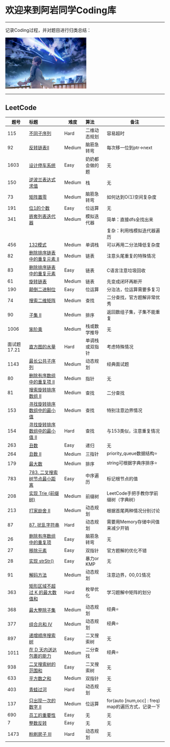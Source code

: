 # 欢迎来到阿岩同学Coding库

------

记录Coding过程，并对题目进行归类总结：

<img src="paper.png" alt="paper" style="zoom:25%;" />



------

## LeetCode

| 题号        | 标题                                                         | 难度   | 算法           | 备注                       |
| ----------- | :----------------------------------------------------------- | ------ | :------------- | -------------------------- |
| 115         | [不同子序列](https://leetcode-cn.com/problems/distinct-subsequences/) | Hard   | 二维动态规划   | 容易超时                   |
| 92          | [反转链表Ⅱ](https://leetcode-cn.com/problems/reverse-linked-list-ii/) | Medium | 脑筋急转弯     | 每次移一位到ptr->next      |
| 1603        | [设计停车系统](https://leetcode-cn.com/problems/design-parking-system/) | Easy   | 奶奶都会做的题 | 无                         |
| 150         | [逆波兰表达式求值](https://leetcode-cn.com/problems/evaluate-reverse-polish-notation/) | Medium | 栈             | 无                         |
| 73          | [矩阵置零](https://leetcode-cn.com/problems/set-matrix-zeroes/) | Medium | 脑筋急转弯     | 如何达到O(1)空间复杂度     |
| 191         | [位1的个数](https://leetcode-cn.com/problems/number-of-1-bits/) | Easy   | 位运算         | 无                         |
| 341         | [嵌套列表迭代器](https://leetcode-cn.com/problems/flatten-nested-list-iterator/) | Medium | 模拟迭代器     | 简单：直接dfs全找出来      |
|          |                                                              |        |                | 复杂：利用栈模拟迭代器遍历 |
| 456         | [132模式](https://leetcode-cn.com/problems/132-pattern/)     | Medium | 单调栈         | 可以再用二分法降低复杂度   |
| 82          | [删除排序链表中的重复元素 II](https://leetcode-cn.com/problems/remove-duplicates-from-sorted-list-ii/) | Medium | 链表           | 注意头尾重复的特殊情况     |
| 83          | [删除排序链表中的重复元素](https://leetcode-cn.com/problems/remove-duplicates-from-sorted-list/) | Easy   | 链表           | C语言注意垃圾回收          |
| 61          | [旋转链表](https://leetcode-cn.com/problems/rotate-list/)    | Medium | 链表           | 先变成闭环再断开           |
| 190         | [颠倒二进制位](https://leetcode-cn.com/problems/reverse-bits/) | Easy   | 位运算         | 分治法，位运算需要多复习   |
| 74          | [搜索二维矩阵](https://leetcode-cn.com/problems/search-a-2d-matrix/) | Medium | 查找           | 二分查找，官方题解非常优秀 |
| 90          | [子集 II](https://leetcode-cn.com/problems/subsets-ii/)      | Medium | 排序           | 返回数组子集，子集不能重复 |
| 1006        | [笨阶乘](https://leetcode-cn.com/problems/clumsy-factorial/) | Medium | 栈或数学推导   | 无                         |
| 面试题17.21 | [直方图的水量](https://leetcode-cn.com/problems/volume-of-histogram-lcci/) | Hard   | 单调栈或双指针 | 考虑特殊情况  |
| 1143        | [最长公共子序列](https://leetcode-cn.com/problems/longest-common-subsequence/) | Medium   | 动态规划 | 经典面试题    |
| 80 | [删除有序数组中的重复项 II](https://leetcode-cn.com/problems/remove-duplicates-from-sorted-array-ii/) | Medium | 指针 | 无 |
| 81 | [搜索旋转排序数组 II](https://leetcode-cn.com/problems/search-in-rotated-sorted-array-ii/) | Medium | 查找 | 二分查找 |
| 153 | [寻找旋转排序数组中的最小值](https://leetcode-cn.com/problems/find-minimum-in-rotated-sorted-array/) | Medium | 查找 | 特别注意边界情况 |
| 154 | [寻找旋转排序数组中的最小值 II](https://leetcode-cn.com/problems/find-minimum-in-rotated-sorted-array-ii/) | Hard | 查找 | 与153类似，注意重复情况 |
| 263 | [丑数](https://leetcode-cn.com/problems/ugly-number/) | Easy | 递归 | 无 |
| 264 | [丑数 II](https://leetcode-cn.com/problems/ugly-number-ii/) | Medium | 三指针 | priority_queue数据结构⭐ |
| 179 | [最大数](https://leetcode-cn.com/problems/largest-number/) | Medium | 排序 | string可根据字典序排序⭐ |
| 783 | [783. 二叉搜索树节点最小距离](https://leetcode-cn.com/problems/minimum-distance-between-bst-nodes/) | Easy | 中序遍历 | 标记根节点的值 |
| 208 | [实现 Trie (前缀树)](https://leetcode-cn.com/problems/implement-trie-prefix-tree/) | Medium | 前缀树 | LeetCode手把手教你学前缀树（字典树） |
| 213 | [打家劫舍 II](https://leetcode-cn.com/problems/house-robber-ii/) | Medium | 动态规划 | 根据首尾两种情况分别讨论 |
| 87 | [87. 扰乱字符串](https://leetcode-cn.com/problems/scramble-string/) | Hard | 动态规划 | 需要用Memory存储中间值来减少开销 |
| 26 | [删除有序数组中的重复项](https://leetcode-cn.com/problems/remove-duplicates-from-sorted-array/) | Easy | 脑筋急转弯 | 无 |
| 27 | [移除元素](https://leetcode-cn.com/problems/remove-element/) | Easy | 双指针 | 官方题解的优化不错 |
| 28 | [实现 strStr()](https://leetcode-cn.com/problems/implement-strstr/) | Easy | 暴力or KMP | 无 |
| 91 | [解码方法](https://leetcode-cn.com/problems/decode-ways/) | Medium | 动态规划 | 注意边界，00,01情况 |
| 363 | [矩形区域不超过 K 的最大数值和](https://leetcode-cn.com/problems/max-sum-of-rectangle-no-larger-than-k/) | Hard | 枚举优化 | 学习题解中矩阵的划分 |
| 368 | [最大整除子集](https://leetcode-cn.com/problems/largest-divisible-subset/) | Medium | 动态规划 | 经典⭐ |
| 377 | [组合总和 Ⅳ](https://leetcode-cn.com/problems/combination-sum-iv/) | Medium | 动态规划 | 经典⭐ |
| 897 | [递增顺序搜索树](https://leetcode-cn.com/problems/increasing-order-search-tree/) | Easy | 二叉搜索树 | 无 |
| 1011 | [在 D 天内送达包裹的能力](https://leetcode-cn.com/problems/capacity-to-ship-packages-within-d-days/) | Medium | 二分查找 | 经典⭐ |
| 938 | [二叉搜索树的范围和](https://leetcode-cn.com/problems/range-sum-of-bst/) | Easy | 二叉搜索树 | 无 |
| 633 | [平方数之和](https://leetcode-cn.com/problems/sum-of-square-numbers/) | Medium | 双指针 | 无 |
| 403 | [青蛙过河](https://leetcode-cn.com/problems/frog-jump/) | Hard | 动态规划 | 无 |
| 137 | [只出现一次的数字 II](https://leetcode-cn.com/problems/single-number-ii/) | Medium | 位运算 | for(auto [num,occ] : freq)       map的遍历方式，记录一下 |
| 690 | [员工的重要性](https://leetcode-cn.com/problems/employee-importance/) | Easy | 无 | 无 |
| 7 | [整数反转](https://leetcode-cn.com/problems/reverse-integer/) | Easy | 无 | 无 |
| 1473 | [粉刷房子 III](https://leetcode-cn.com/problems/paint-house-iii/) | Hard | 动态规划 | 无 |

